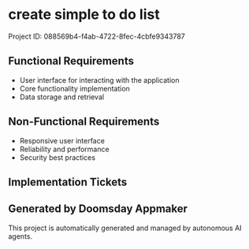 # create simple to do list

Project ID: 088569b4-f4ab-4722-8fec-4cbfe9343787

## Functional Requirements

- User interface for interacting with the application
- Core functionality implementation
- Data storage and retrieval

## Non-Functional Requirements

- Responsive user interface
- Reliability and performance
- Security best practices

## Implementation Tickets


## Generated by Doomsday Appmaker
This project is automatically generated and managed by autonomous AI agents.
